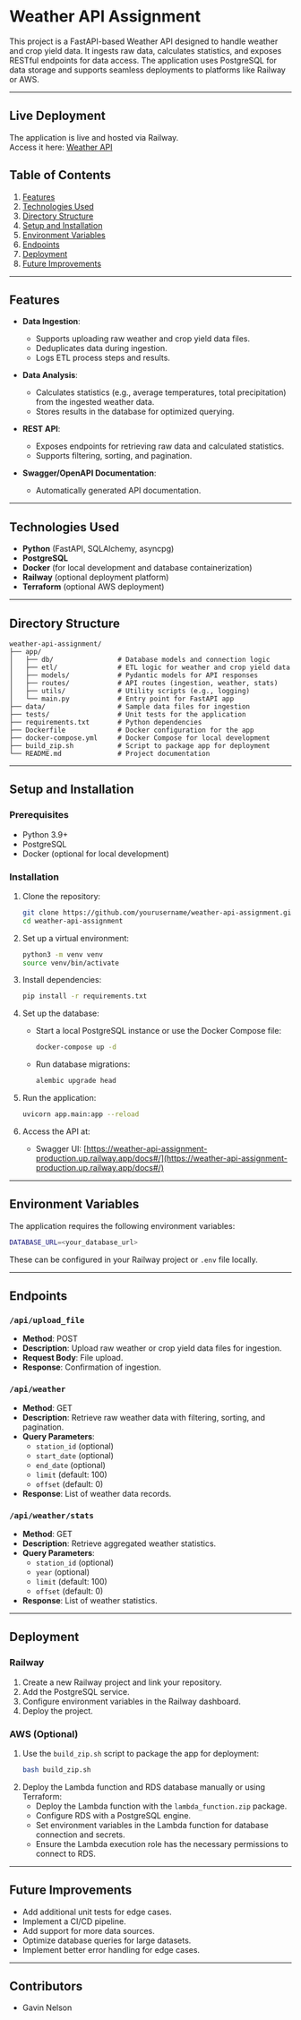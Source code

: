 # Weather API Assignment

This project is a FastAPI-based Weather API designed to handle weather and crop yield data. It ingests raw data, calculates statistics, and exposes RESTful endpoints for data access. The application uses PostgreSQL for data storage and supports seamless deployments to platforms like Railway or AWS.

---

## Live Deployment



The application is live and hosted via Railway.  
Access it here: [Weather API](https://weather-api-assignment-production.up.railway.app/docs)


## Table of Contents

1. [Features](#features)
2. [Technologies Used](#technologies-used)
3. [Directory Structure](#directory-structure)
4. [Setup and Installation](#setup-and-installation)
5. [Environment Variables](#environment-variables)
6. [Endpoints](#endpoints)
7. [Deployment](#deployment)
8. [Future Improvements](#future-improvements)

---

## Features

- **Data Ingestion**:
  - Supports uploading raw weather and crop yield data files.
  - Deduplicates data during ingestion.
  - Logs ETL process steps and results.

- **Data Analysis**:
  - Calculates statistics (e.g., average temperatures, total precipitation) from the ingested weather data.
  - Stores results in the database for optimized querying.

- **REST API**:
  - Exposes endpoints for retrieving raw data and calculated statistics.
  - Supports filtering, sorting, and pagination.

- **Swagger/OpenAPI Documentation**:
  - Automatically generated API documentation.

---

## Technologies Used

- **Python** (FastAPI, SQLAlchemy, asyncpg)
- **PostgreSQL**
- **Docker** (for local development and database containerization)
- **Railway** (optional deployment platform)
- **Terraform** (optional AWS deployment)

---

## Directory Structure

```
weather-api-assignment/
├── app/
│   ├── db/                # Database models and connection logic
│   ├── etl/               # ETL logic for weather and crop yield data
│   ├── models/            # Pydantic models for API responses
│   ├── routes/            # API routes (ingestion, weather, stats)
│   ├── utils/             # Utility scripts (e.g., logging)
│   └── main.py            # Entry point for FastAPI app
├── data/                  # Sample data files for ingestion
├── tests/                 # Unit tests for the application
├── requirements.txt       # Python dependencies
├── Dockerfile             # Docker configuration for the app
├── docker-compose.yml     # Docker Compose for local development
├── build_zip.sh           # Script to package app for deployment
└── README.md              # Project documentation
```

---

## Setup and Installation

### Prerequisites

- Python 3.9+
- PostgreSQL
- Docker (optional for local development)

### Installation

1. Clone the repository:
   ```bash
   git clone https://github.com/yourusername/weather-api-assignment.git
   cd weather-api-assignment
   ```

2. Set up a virtual environment:
   ```bash
   python3 -m venv venv
   source venv/bin/activate
   ```

3. Install dependencies:
   ```bash
   pip install -r requirements.txt
   ```

4. Set up the database:
   - Start a local PostgreSQL instance or use the Docker Compose file:
     ```bash
     docker-compose up -d
     ```
   - Run database migrations:
     ```bash
     alembic upgrade head
     ```

5. Run the application:
   ```bash
   uvicorn app.main:app --reload
   ```

6. Access the API at:
   - Swagger UI: [https://weather-api-assignment-production.up.railway.app/docs#/](https://weather-api-assignment-production.up.railway.app/docs#/)
---

## Environment Variables

The application requires the following environment variables:

```bash
DATABASE_URL=<your_database_url>
```

These can be configured in your Railway project or `.env` file locally.

---

## Endpoints

### `/api/upload_file`
- **Method**: POST
- **Description**: Upload raw weather or crop yield data files for ingestion.
- **Request Body**: File upload.
- **Response**: Confirmation of ingestion.

### `/api/weather`
- **Method**: GET
- **Description**: Retrieve raw weather data with filtering, sorting, and pagination.
- **Query Parameters**:
  - `station_id` (optional)
  - `start_date` (optional)
  - `end_date` (optional)
  - `limit` (default: 100)
  - `offset` (default: 0)
- **Response**: List of weather data records.

### `/api/weather/stats`
- **Method**: GET
- **Description**: Retrieve aggregated weather statistics.
- **Query Parameters**:
  - `station_id` (optional)
  - `year` (optional)
  - `limit` (default: 100)
  - `offset` (default: 0)
- **Response**: List of weather statistics.

---

## Deployment

### Railway

1. Create a new Railway project and link your repository.
2. Add the PostgreSQL service.
3. Configure environment variables in the Railway dashboard.
4. Deploy the project.

### AWS (Optional)

1. Use the `build_zip.sh` script to package the app for deployment:
   ```bash
   bash build_zip.sh
   ```
2. Deploy the Lambda function and RDS database manually or using Terraform:
   - Deploy the Lambda function with the `lambda_function.zip` package.
   - Configure RDS with a PostgreSQL engine.
   - Set environment variables in the Lambda function for database connection and secrets.
   - Ensure the Lambda execution role has the necessary permissions to connect to RDS.

---

## Future Improvements

- Add additional unit tests for edge cases.
- Implement a CI/CD pipeline.
- Add support for more data sources.
- Optimize database queries for large datasets.
- Implement better error handling for edge cases.

---

## Contributors

- Gavin Nelson


